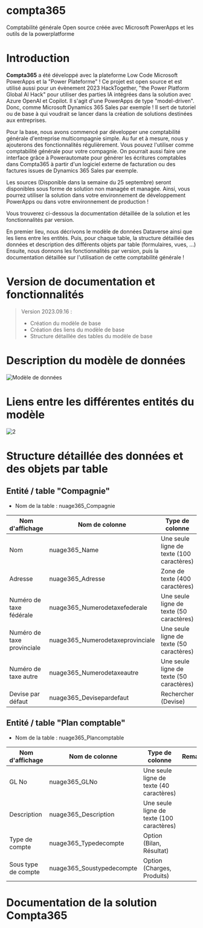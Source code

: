 # compta365
Comptabilité générale Open source créée avec Microsoft PowerApps et les outils de la powerplatforme

# Introduction
**Compta365** a été développé avec la plateforme Low Code Microsoft PowerApps et la "Power Plateforme" ! Ce projet est open source et est utilisé aussi pour un évènement 2023 HackTogether, "the Power Platform Global AI Hack" pour utiliser des parties IA intégrées dans la solution avec Azure OpenAI et Copilot. Il s'agit d'une PowerApps de type "model-driven". Donc, comme Microsoft Dynamics 365 Sales par exemple !
Il sert de tutoriel ou de base à qui voudrait se lancer dans la création de solutions destinées aux entreprises.

Pour la base, nous avons commencé par développer une comptabilité générale d'entreprise multicompagnie simple. Au fur et à mesure, nous y ajouterons des fonctionnalités régulièrement.
Vous pouvez l'utiliser comme comptabilité générale pour votre compagnie. On pourrait aussi faire une interface grâce à Powerautomate pour générer les écritures comptables dans Compta365 à partir d'un logiciel externe de facturation ou des factures issues de Dynamics 365 Sales par exemple.

Les sources (Disponible dans la semaine du 25 septembre) seront disponibles sous forme de solution non managée et managée. Ainsi, vous pourrez utiliser la solution dans votre environnement de développement PowerApps ou dans votre environnement de production !

Vous trouverez ci-dessous la documentation détaillée de la solution et les fonctionnalités par version.

En premier lieu, nous décrivons le modèle de données Dataverse ainsi que les liens entre les entités. 
Puis, pour chaque table, la structure détaillée des données et description des différents objets par table (formulaires, vues, ...)
Ensuite, nous donnons les fonctionnalités par version, puis la documentation détaillée sur l'utilisation de cette comptabilité générale !

# Version de documentation et fonctionnalités
>Version 2023.09.16 :
>* Création du modèle de base
>* Création des liens du modèle de base
>* Structure détaillée des tables du modèle de base
  
# Description du modèle de données

![Modèle de données](https://github.com/nuage365/compta365/assets/102873102/71659a8a-e4d0-469f-b8a5-bde782029a21)

# Liens entre les différentes entités du modèle

![2](https://github.com/nuage365/compta365/assets/102873102/308e7cb0-cae7-4230-b0b1-4f538936fdc7)

# Structure détaillée des données et des objets par table

## Entité / table "Compagnie"
- Nom de la table : nuage365_Compagnie
  
| Nom d'affichage|Nom de colonne|Type de colonne|Remarques |
| --- | --- | --- | --- |
| Nom | nuage365_Name | Une seule ligne de texte (100 caractères) |  |
| Adresse  | nuage365_Adresse  | Zone de texte (400 caractères)  |   |
| Numéro de taxe fédérale| nuage365_Numerodetaxefederale | Une seule ligne de texte (50 caractères)  |   |
| Numéro de taxe provinciale| nuage365_Numerodetaxeprovinciale | Une seule ligne de texte (50 caractères) |   |
| Numéro de taxe autre| nuage365_Numerodetaxeautre | Une seule ligne de texte (50 caractères) |   |
| Devise par défaut| nuage365_Devisepardefaut | Rechercher (Devise) |   |

## Entité / table "Plan comptable"
- Nom de la table : nuage365_Plancomptable
  
| Nom d'affichage|Nom de colonne|Type de colonne|Remarques |
| --- | --- | --- | --- |
| GL No | nuage365_GLNo | Une seule ligne de texte (40 caractères) |  |
| Description  | nuage365_Description  | Une seule ligne de texte (100 caractères)  |   |
| Type de compte| nuage365_Typedecompte | Option (Bilan, Résultat)  |   |
| Sous type de compte| nuage365_Soustypedecompte | Option (Charges, Produits) |   |


# Documentation de la solution Compta365
